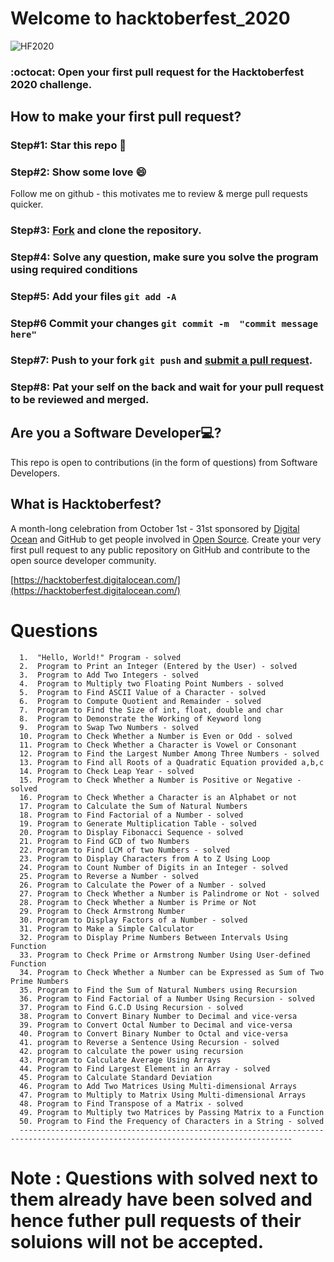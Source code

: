 # Welcome to hacktoberfest_2020

<img alt="HF2020" src="https://github.com/thisispratt/hacktoberfest_2020/blob/master/public/HF2020%20Events%20640x360%20Centered.png">

### :octocat: Open your first pull request for the Hacktoberfest 2020 challenge.


## How to make your first pull request?

### Step#1: Star this repo 🌟

### Step#2: Show some love 😄
Follow me on github - this motivates me to review & merge pull requests quicker.

### Step#3: [Fork](https://github.com/SreenivasDheeraj/Python-Beginners/fork) and clone the repository.

### Step#4: Solve any question, make sure you solve the program using required conditions
       
### Step#5: Add your files `git add -A`

### Step#6 Commit your changes `git commit -m  "commit message here"`

### Step#7: Push to your fork `git push` and [submit a pull request](https://github.com/SreenivasDheeraj/Python-Beginners/compare).
                 
### Step#8: Pat your self on the back and wait for your pull request to be reviewed and merged.

## Are you a Software Developer💻?
This repo is open to contributions (in the form of questions) from Software Developers.

## What is Hacktoberfest?
A month-long celebration from October 1st - 31st sponsored by [Digital Ocean](https://hacktoberfest.digitalocean.com/) and GitHub to get people involved in [Open Source](https://github.com/open-source). Create your very first pull request to any public repository on GitHub and contribute to the open source developer community.

[https://hacktoberfest.digitalocean.com/](https://hacktoberfest.digitalocean.com/)


# Questions
                                            
      1.  "Hello, World!" Program - solved
      2.  Program to Print an Integer (Entered by the User) - solved
      3.  Program to Add Two Integers - solved
      4.  Program to Multiply two Floating Point Numbers - solved
      5.  Program to Find ASCII Value of a Character - solved
      6.  Program to Compute Quotient and Remainder - solved
      7.  Program to Find the Size of int, float, double and char
      8.  Program to Demonstrate the Working of Keyword long
      9.  Program to Swap Two Numbers - solved
      10. Program to Check Whether a Number is Even or Odd - solved
      11. Program to Check Whether a Character is Vowel or Consonant
      12. Program to Find the Largest Number Among Three Numbers - solved
      13. Program to Find all Roots of a Quadratic Equation provided a,b,c
      14. Program to Check Leap Year - solved
      15. Program to Check Whether a Number is Positive or Negative - solved
      16. Program to Check Whether a Character is an Alphabet or not
      17. Program to Calculate the Sum of Natural Numbers
      18. Program to Find Factorial of a Number - solved
      19. Program to Generate Multiplication Table - solved
      20. Program to Display Fibonacci Sequence - solved
      21. Program to Find GCD of two Numbers
      22. Program to Find LCM of two Numbers - solved
      23. Program to Display Characters from A to Z Using Loop
      24. Program to Count Number of Digits in an Integer - solved
      25. Program to Reverse a Number - solved
      26. Program to Calculate the Power of a Number - solved
      27. Program to Check Whether a Number is Palindrome or Not - solved
      28. Program to Check Whether a Number is Prime or Not
      29. Program to Check Armstrong Number
      30. Program to Display Factors of a Number - solved
      31. Program to Make a Simple Calculator
      32. Program to Display Prime Numbers Between Intervals Using Function
      33. Program to Check Prime or Armstrong Number Using User-defined Function
      34. Program to Check Whether a Number can be Expressed as Sum of Two Prime Numbers
      35. Program to Find the Sum of Natural Numbers using Recursion
      36. Program to Find Factorial of a Number Using Recursion - solved
      37. Program to Find G.C.D Using Recursion - solved
      38. Program to Convert Binary Number to Decimal and vice-versa
      39. Program to Convert Octal Number to Decimal and vice-versa
      40. Program to Convert Binary Number to Octal and vice-versa
      41. program to Reverse a Sentence Using Recursion - solved
      42. program to calculate the power using recursion
      43. Program to Calculate Average Using Arrays
      44. Program to Find Largest Element in an Array - solved
      45. Program to Calculate Standard Deviation
      46. Program to Add Two Matrices Using Multi-dimensional Arrays
      47. Program to Multiply to Matrix Using Multi-dimensional Arrays
      48. Program to Find Transpose of a Matrix - solved
      49. Program to Multiply two Matrices by Passing Matrix to a Function
      50. Program to Find the Frequency of Characters in a String - solved
      -----------------------------------------------------------------------------------------------------------------------------------

      
        
# Note : Questions with solved next to them already have been solved and hence futher pull requests of their soluions will not be accepted.
